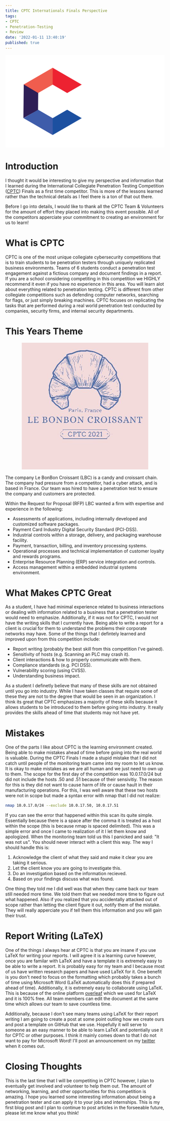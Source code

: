 ```yaml
---
title: CPTC Internationals Finals Perspective
tags:
- CPTC
- Penetration-Testing
- Review
date: '2022-01-11 13:40:19'
published: true
---
```


<p align="center">
  <img src="/images/CPTCLogo_FullColorWithWhiteText.png" alt="GlobalCPTC Logo"/>
</p>

# Introduction

I thought it would be interesting to give my perspective and information that I learned during the International Collegiate Penetration Testing Competition ([CPTC](https://cp.tc/)) Finals as a first time competitor. This is more of the lessons learned rather than the technical details as I feel there is a ton of that out there.

Before I go into details, I would like to thank all the CPTC Team & Volunteers for the amount of effort they placed into making this event possible. All of the competitors apperciate your commitment to creating an environment for us to learn! 

# What is CPTC

CPTC is one of the most unique collegiate cybersecurity competitions that is to train students to be penetration testers through uniquely replicated business environments. Teams of 6 students conduct a penetration test engagement against a fictious company and document findings in a report.  If you are a school considering competiting in this competition we HIGHLY recommend it even if you have no experience in this area. You will learn alot about everything related to penetration testing. CPTC is different from other collegiate competitions such as defending computer networks, searching for flags, or just simply breaking machines. CPTC focuses on replicating the tasks that are performed during a real world penetration test conducted by companies, security firms, and internal security departments.

# This Years Theme

<p align="center">
  <img src="/images//lebon.jpg" alt="GlobalCPTC Theme Logo"/>
</p>

The company Le BonBon Croissant (LBC) is a candy and croissant chain. The company had pressure from a competitor, had a cyber attack, and is based in France. Our team was hired to have a penetration test to ensure the company and customers are protected. 

Within the Request for Proposal (RFP) LBC wanted a firm with expertise and experience in the following:

* Assessments of applications, including internally developed and customized software packages.
* Payment Card Industry Digital Security Standard (PCI-DSS).
* Industrial controls within a storage, delivery, and packaging warehouse facility.
* Payment, transaction, billing, and inventory processing systems.
* Operational processes and technical implementation of customer loyalty and rewards programs.
* Enterprise Resource Planning (ERP) service integration and controls.
* Access management within a embedded industrial systems environment.

# What Makes CPTC Great

As a student, I have had minimal experience related to business interactions or dealing with information related to a business that a penetration tester would need to emphasize. Additionally, if it was not for CPTC, I would not have the writing skills that I currently have. Being able to write a report for a client is crucial for them to understand the problems their corporate networks may have. Some of the things that I defintely learned and improved upon from this competition include:
* Report writing (probably the best skill from this competition I've gained).
* Sensitivity of hosts (e.g. Scanning an PLC may crash it).
* Client interactions & how to properly communicate with them.
* Compliance standards (e.g. PCI DSS).
* Vulnerability scoring (using CVSS).
* Understanding business impact.

As a student I definetly believe that many of these skills are not obtained until you go into industry. While I have taken classes that require some of these they are not to the degree that would be seen in an organization. I think its great that CPTC emphasizes a majority of these skills because it allows students to be introduced to them before going into industry. It really provides the skills ahead of time that students may not have yet.

# Mistakes

One of the parts I like about CPTC is the learning environment created. Being able to make mistakes ahead of time before going into the real world is valuable. During the CPTC Finals I made a stupid mistake that I did not catch until people of the monitoring team came into my room to let us know. It is okay to make mistakes as we are all human and we just need to own up to them. The scope for the first day of the competition was 10.0.17.0/24 but did not include the hosts .50 and .51 because of their sensivitiy. The reason for this is they did not want to cause harm of life or cause hault in their manufacturing operations. For this, I was well aware that these two hosts were not in scope but made a syntax error with nmap that I did not realize:

```bash
nmap 10.0.17.0/24 --exclude 10.0.17.50, 10.0.17.51
```

If you can see the error that happened within this scan its quite simple. Essentially because there is a space after the comma it is treated as a host within the scope (this is because nmap is spaced delimited). This was a simple error and once I came to realization of it I let them know and apologized. When the monitoring team told us this I panicked and said: "It was not us". You should never interact with a client this way. The way I should handle this is:

1. Acknowledge the client of what they said and make it clear you are taking it serious.
2. Let the client know you are going to investigate this.
4. Do an investigation based on the information recieved.
5. Based on your findings discuss what was found.

One thing they told me I did well was that when they came back our team still needed more time. We told them that we needed more time to figure out what happened. Also if you realized that you accidentally attacked out of scope rather than letting the client figure it out, notify them of the mistake. They will really apperciate you if tell them this information and you will gain their trust.

# Report Writing (LaTeX)

One of the things I always hear at CPTC is that you are insane if you use LaTeX for writing your reports. I will agree it is a learning curve however, once you are familar with LaTeX and have a template it is extremely easy to be able to write a report. It is probably easy for my team and I because most of us have written research papers and have used LaTeX for it. One benefit is you don't need to focus on the formatting which probably takes a bunch of time using Microsoft Word (LaTeX automatically does this if prepared ahead of time). Additionally, it is extremely easy to collaborate using LaTeX. This is because of the online platform [overleaf](https://www.overleaf.com) which we used for LaTeX and it is 100% free. All team members can edit the document at the same time which allows our team to save countless time.

Additionally, because I don't see many teams using LaTeX for their report writing I am going to create a post at some point outling how we create ours and post a template on GitHub that we use. Hopefully it will serve to someone as an easy manner to be able to learn LaTeX and potentially use it for CPTC or other purposes. I think it mainly comes down to that I do not want to pay for Microsoft Word! I'll post an announcement on my [twitter](https://twitter.com/_Zen1x) when it comes out.

# Closing Thoughts

This is the last time that I will be competiting in CPTC however, I plan to eventually get involved and volunteer to help them out. The amount of networking, learning, and other opportunities for this competition is amazing. I hope you learned some interesting information about being a penetration tester and can apply it to your jobs and internships. This is my first blog post and I plan to continue to post articles in the forseeable future, please let me know what you think!
